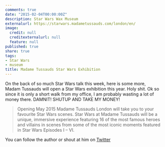```yaml
---
comments: true
date: "2015-02-04T00:00:00Z"
description: Star Wars Wax Museum
externalurl: https://starwars.madametussauds.com/london/en/
image:
  credit: null
  creditexternalurl: null
  feature: null
published: true
share: true
tags:
- Star Wars
- museum
title: Madame Tussauds Star Wars Exhibition
---
```


On the back of so much Star Wars talk this week, here is some more, Madam Tussauds will open a Star Wars exhibition this year. Holy shit. Ok so since it is only a short walk from my office, I am probably wasting a lot of money there. DAMNIT! SHUTUP AND TAKE MY MONEY!

> Opening May 2015 Madame Tussauds London will take you to your favourite Star Wars scenes. Star Wars at Madame Tussauds will be a unique, immersive experience featuring 16 of the most famous heroes and villains in scenes from some of the most iconic moments featured in Star Wars Episodes I – VI.

You can follow the author or shout at him on [Twitter](https://twitter.com/abijango)
	